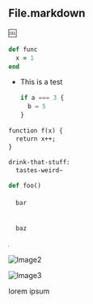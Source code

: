 ## File.markdown

:cool:

```ruby
def func
  x = 1
end
```

*   This is a test

    ```javascript
    if a === 3 {
      b = 5
    }
    ```

```
function f(x) {
  return x++;
}
```

```kombucha
drink-that-stuff:
  tastes-weird~
```

```python
def foo()

  bar


  baz
```

![Image1](image1.png)

![Image2](/tmp/image2.png)

![Image3](https://raw.githubusercontent.com/Galadirith/markdown-preview-plus/master/assets/hr.png)

lorem
ipsum
